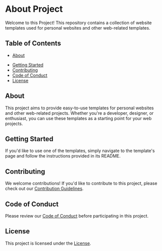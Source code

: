 # About Project

Welcome to this Project! This repository contains a collection of website templates used for personal websites and other web-related templates.

## Table of Contents

- [About](#about)
<!-- - [Templates](#templates) -->
- [Getting Started](#getting-started)
- [Contributing](#contributing)
- [Code of Conduct](#code-of-conduct)
- [License](#license)

## About

This project aims to provide easy-to-use templates for personal websites and other web-related projects. Whether you're a developer, designer, or enthusiast, you can use these templates as a starting point for your web projects.

<!-- ## Templates

Here are the templates available in this repository:

- [Template 1](link-to-template-1)
- [Template 2](link-to-template-2)
- ... -->

<!-- Feel free to explore and use these templates for your projects. -->

## Getting Started

If you'd like to use one of the templates, simply navigate to the template's page and follow the instructions provided in its README.

## Contributing

We welcome contributions! If you'd like to contribute to this project, please check out our [Contribution Guidelines](Contribution.md).

## Code of Conduct

Please review our [Code of Conduct](CodeOfConduct.md) before participating in this project.

## License

This project is licensed under the [License](LICENSE).
